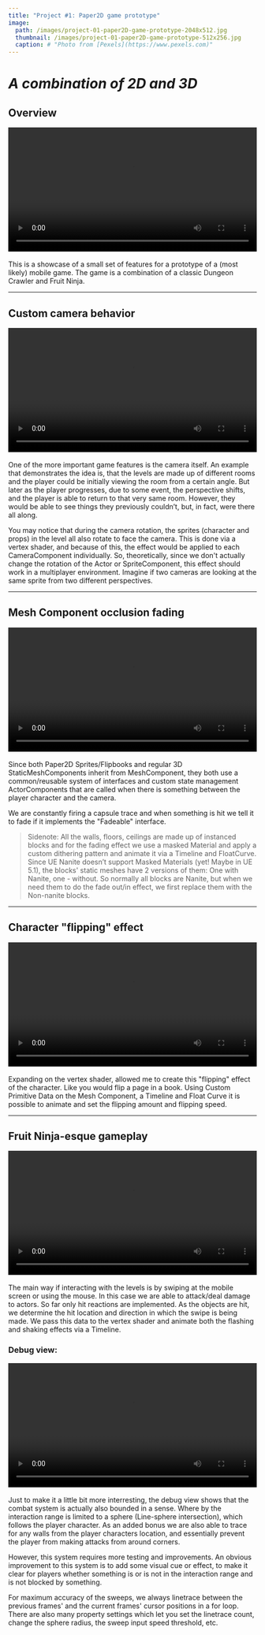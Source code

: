 ```yaml
---
title: "Project #1: Paper2D game prototype"
image: 
  path: /images/project-01-paper2D-game-prototype-2048x512.jpg
  thumbnail: /images/project-01-paper2D-game-prototype-512x256.jpg
  caption: # "Photo from [Pexels](https://www.pexels.com)"
---
```


# *A combination of 2D and 3D*

## Overview
<div class="myvideo">
   <video  style="display:block; width:100%; height:auto;" autoplay controls loop="loop">
       <source src="{{ site.baseurl }}/videos/Vadmidin.github.io_01.mp4" type="video/mp4" />
   </video>
</div>
<br>
This is a showcase of a small set of features for a prototype of a (most likely) mobile game. The game is a combination of a classic Dungeon Crawler and Fruit Ninja.

---

## Custom camera behavior
<div class="myvideo">
   <video  style="display:block; width:100%; height:auto;" autoplay controls loop="loop">
       <source src="{{ site.baseurl }}/videos/Vadmidin.github.io_06.mp4" type="video/mp4" />
   </video>
</div>
<br>
One of the more important game features is the camera itself. An example that demonstrates the idea is, that the levels are made up of different rooms and the player could be initially viewing the room from a certain angle. But later as the player progresses, due to some event, the perspective shifts, and the player is able to return to that very same room. However, they would be able to see things they previously couldn’t, but, in fact, were there all along.

You may notice that during the camera rotation, the sprites (character and props) in the level all also rotate to face the camera. This is done via a vertex shader, and because of this, the effect would be applied to each CameraComponent individually. So, theoretically, since we don't actually change the rotation of the Actor or SpriteComponent, this effect should work in a multiplayer environment. Imagine if two cameras are looking at the same sprite from two different perspectives.

---

## Mesh Component occlusion fading
<div class="myvideo">
   <video  style="display:block; width:100%; height:auto;" autoplay controls loop="loop">
       <source src="{{ site.baseurl }}/videos/Vadmidin.github.io_07.mp4" type="video/mp4" />
   </video>
</div>
<br>
Since both Paper2D Sprites/Flipbooks and regular 3D StaticMeshComponents inherit from MeshComponent, they both use a common/reusable system of interfaces and custom state management ActorComponents that are called when there is something between the player character and the camera. 

We are constantly firing a capsule trace and when something is hit we tell it to fade if it implements the "Fadeable" interface.

> Sidenote: All the walls, floors, ceilings are made up of instanced blocks and for the fading effect we use a masked Material and apply a custom dithering pattern and animate it via a Timeline and FloatCurve. Since UE Nanite doesn’t support Masked Materials (yet! Maybe in UE 5.1), the blocks' static meshes have 2 versions of them: One with Nanite, one - without. So normally all blocks are Nanite, but when we need them to do the fade out/in effect, we first replace them with the Non-nanite blocks.

---

## Character "flipping" effect
<div class="myvideo">
   <video  style="display:block; width:100%; height:auto;" autoplay controls loop="loop">
       <source src="{{ site.baseurl }}/videos/Vadmidin.github.io_02.mp4" type="video/mp4" />
   </video>
</div>
<br>
Expanding on the vertex shader, allowed me to create this "flipping" effect of the character. Like you would flip a page in a book. Using Custom Primitive Data on the Mesh Component, a Timeline and Float Curve it is possible to animate and set the flipping amount and flipping speed.

---

## Fruit Ninja-esque gameplay
<div class="myvideo">
   <video  style="display:block; width:100%; height:auto;" autoplay controls loop="loop">
       <source src="{{ site.baseurl }}/videos/Vadmidin.github.io_03.mp4" type="video/mp4" />
   </video>
</div>
<br>
The main way if interacting with the levels is by swiping at the mobile screen or using the mouse. In this case we are able to attack/deal damage to actors. So far only hit reactions are implemented. As the objects are hit, we determine the hit location and direction in which the swipe is being made. We pass this data to the vertex shader and animate both the flashing and shaking effects via a Timeline.

### Debug view:
<div class="myvideo">
   <video  style="display:block; width:100%; height:auto;" autoplay controls loop="loop">
       <source src="{{ site.baseurl }}/videos/Vadmidin.github.io_04.mp4" type="video/mp4" />
   </video>
</div>
<br>
Just to make it a little bit more interresting, the debug view shows that the combat system is actually also bounded in a sense. Where by the interaction range is limited to a sphere (Line-sphere intersection), which follows the player character. As an added bonus we are also able to trace for any walls from the player characters location, and essentially prevent the player from making attacks from around corners.

However, this system requires more testing and improvements. An obvious improvement to this system is to add some visual cue or effect, to make it clear for players whether something is or is not in the interaction range and is not blocked by something.

For maximum accuracy of the sweeps, we always linetrace between the previous frames' and the current frames' cursor positions in a for loop. There are also many property settings which let you set the linetrace count, change the sphere radius, the sweep input speed threshold, etc.
